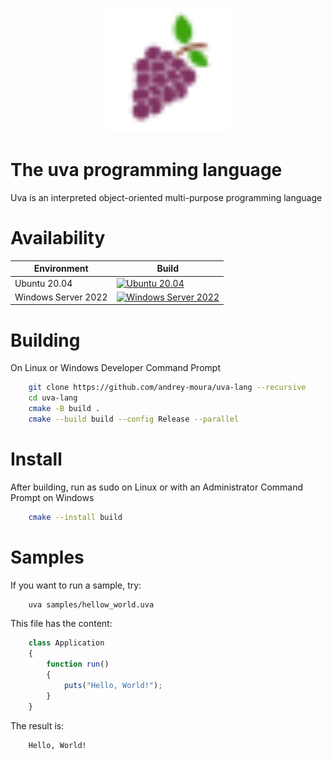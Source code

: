 <p align="center">
    <img src="resources/uva.svg" alt="Alt Text" style="width:200px; height:200px;">
</p>

# The uva programming language

Uva is an interpreted object-oriented multi-purpose programming language

# Availability

Environment | Build
--- | --- |
Ubuntu 20.04 | [![Ubuntu 20.04](https://github.com/andrey-moura/uva-lang/actions/workflows/build-ubuntu-20.04.yml/badge.svg)](https://github.com/andrey-moura/uva-lang/actions/workflows/build-ubuntu-20.04.yml)
Windows Server 2022 | [![Windows Server 2022](https://github.com/andrey-moura/uva-lang/actions/workflows/build-windows-2022.yml/badge.svg)](https://github.com/andrey-moura/uva-lang/actions/workflows/build-windows-2022.yml)

# Building

On Linux or Windows Developer Command Prompt

```sh
    git clone https://github.com/andrey-moura/uva-lang --recursive
    cd uva-lang
    cmake -B build .
    cmake --build build --config Release --parallel
```

# Install
After building, run as sudo on Linux or with an Administrator Command Prompt on Windows

```sh
    cmake --install build
```

# Samples

If you want to run a sample, try:

```sh
    uva samples/hellow_world.uva
```

This file has the content:

```typescript
    class Application
    {
        function run()
        {
            puts("Hello, World!");
        }
    }
```

The result is:

```
    Hello, World!
```
